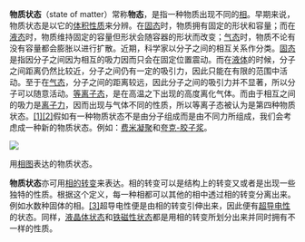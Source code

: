 **物质状态**（state of matter）常称**物态**，是指一种物质出现不同的[相](https://zh.wikipedia.org/wiki/%E7%9B%B8_(%E7%89%A9%E8%B4%A8) "相 (物质)")。早期来说，物质状态是以它的[体积性质](https://zh.wikipedia.org/w/index.php?title=%E9%AB%94%E7%A9%8D%E6%80%A7%E8%B3%AA&action=edit&redlink=1 "体积性质（页面不存在）")来分辨。在[固态](https://zh.wikipedia.org/wiki/%E5%9B%BA%E6%85%8B "固态")时，物质拥有固定的形状和容量；而在[液态](https://zh.wikipedia.org/wiki/%E6%B6%B2%E6%85%8B "液态")时，物质维持固定的容量但形状会随容器的形状而改变；[气态](https://zh.wikipedia.org/wiki/%E6%B0%A3%E6%85%8B "气态")时，物质不论有没有容量都会膨胀以进行扩散。近期，科学家以分子之间的相互关系作分类。[固态](https://zh.wikipedia.org/wiki/%E5%9B%BA%E6%85%8B "固态")是指因分子之间因为相互的吸力因而只会在固定位置震动。而在[液体](https://zh.wikipedia.org/wiki/%E6%B6%B2%E9%AB%94 "液体")的时候，分子之间距离仍然比较近，分子之间仍有一定的吸引力，因此只能在有限的范围中活动。至于在[气态](https://zh.wikipedia.org/wiki/%E6%B0%A3%E6%85%8B "气态")，分子之间的距离较远，因此分子之间的吸引力并不显著，所以分子可以随意活动。[等离子态](https://zh.wikipedia.org/wiki/%E7%AD%89%E7%A6%BB%E5%AD%90%E6%80%81 "等离子态")，是在高温之下出现的高度离化气体。而由于相互之间的吸力是[离子力](https://zh.wikipedia.org/wiki/%E9%9B%A2%E5%AD%90%E9%8D%B5 "离子键")，因而出现与气体不同的性质，所以等离子态被认为是第四种物质状态。[[1]](https://zh.wikipedia.org/wiki/%E7%89%A9%E8%B4%A8%E7%8A%B6%E6%80%81#cite_note-1)[[2]](https://zh.wikipedia.org/wiki/%E7%89%A9%E8%B4%A8%E7%8A%B6%E6%80%81#cite_note-2)假如有一种物质状态不是由分子组成而是由不同力所组成，我们会考虑成一种新的物质状态。例如：[费米凝聚](https://zh.wikipedia.org/wiki/%E8%B4%B9%E7%B1%B3%E5%87%9D%E8%81%9A "费米凝聚")和[夸克-胶子浆](https://zh.wikipedia.org/wiki/%E5%A4%B8%E5%85%8B-%E8%86%A0%E5%AD%90%E6%BC%BF "夸克-胶子浆")。

[![](https://upload.wikimedia.org/wikipedia/commons/thumb/9/97/Phase_diagrams_with_liquid_crystal_and_plasma.svg/300px-Phase_diagrams_with_liquid_crystal_and_plasma.svg.png)](https://zh.wikipedia.org/wiki/File:Phase_diagrams_with_liquid_crystal_and_plasma.svg)

用[相图](https://zh.wikipedia.org/wiki/%E7%9B%B8%E5%9B%BE "相图")表达的物质状态。

**物质状态**亦可用[相的转变](https://zh.wikipedia.org/wiki/%E7%9B%B8%E5%9B%BE "相图")来表达。相的转变可以是结构上的转变又或者是出现一些独特的性质。根据这个定义，每一种相都可以其他的相中透过相的转变分离出来。例如水数种固体的相。[[3]](https://zh.wikipedia.org/wiki/%E7%89%A9%E8%B4%A8%E7%8A%B6%E6%80%81#cite_note-3)超导电性便是由相的转变引伸出来，因此便有[超导电性](https://zh.wikipedia.org/wiki/%E8%B6%85%E5%B0%8E%E7%8F%BE%E8%B1%A1 "超导现象")的状态。同样，[液晶体状态](https://zh.wikipedia.org/wiki/%E6%B6%B2%E6%99%B6 "液晶")和[铁磁性状态](https://zh.wikipedia.org/wiki/%E9%90%B5%E7%A3%81%E6%80%A7 "铁磁性")都是用相的转变所划分出来并同时拥有不一样的性质。